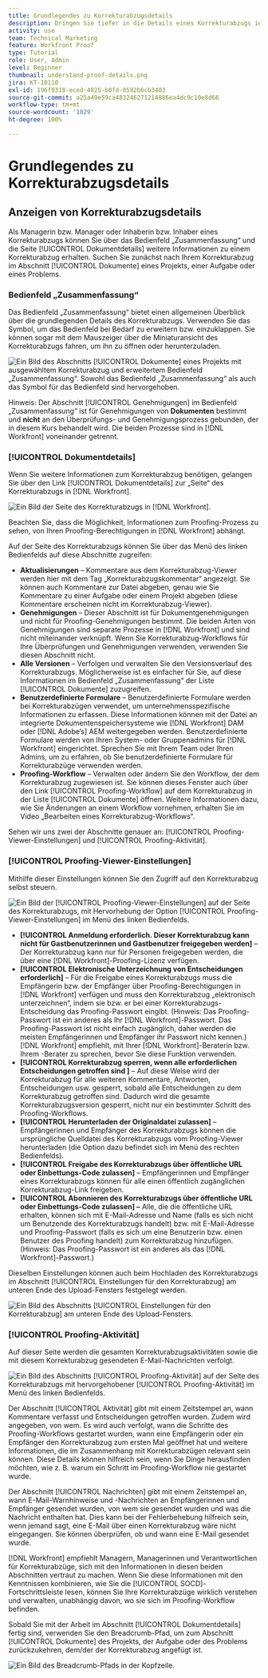 ```yaml
---
title: Grundlegendes zu Korrekturabzugsdetails
description: Dringen Sie tiefer in die Details eines Korrekturabzugs in [!DNL  Workfront] über das Bedienfeld „Zusammenfassung“ und die Seite [!UICONTROL Dokumentdetails] ein.
activity: use
team: Technical Marketing
feature: Workfront Proof
type: Tutorial
role: User, Admin
level: Beginner
thumbnail: understand-proof-details.png
jira: KT-10110
exl-id: 196f9318-eced-4825-b0fd-8592b6cb3403
source-git-commit: a25a49e59ca483246271214886ea4dc9c10e8d66
workflow-type: tm+mt
source-wordcount: '1029'
ht-degree: 100%

---
```


# Grundlegendes zu Korrekturabzugsdetails

## Anzeigen von Korrekturabzugsdetails

Als Managerin bzw. Manager oder Inhaberin bzw. Inhaber eines Korrekturabzugs können Sie über das Bedienfeld „Zusammenfassung“ und die Seite [!UICONTROL Dokumentdetails] weitere Informationen zu einem Korrekturabzug erhalten. Suchen Sie zunächst nach Ihrem Korrekturabzug im Abschnitt [!UICONTROL Dokumente] eines Projekts, einer Aufgabe oder eines Problems.

### Bedienfeld „Zusammenfassung“

Das Bedienfeld „Zusammenfassung“ bietet einen allgemeinen Überblick über die grundlegenden Details des Korrekturabzugs. Verwenden Sie das Symbol, um das Bedienfeld bei Bedarf zu erweitern bzw. einzuklappen. Sie können sogar mit dem Mauszeiger über die Miniaturansicht des Korrekturabzugs fahren, um ihn zu öffnen oder herunterzuladen.

![Ein Bild des Abschnitts [!UICONTROL Dokumente] eines Projekts mit ausgewähltem Korrekturabzug und erweitertem Bedienfeld „Zusammenfassung“. Sowohl das Bedienfeld „Zusammenfassung“ als auch das Symbol für das Bedienfeld sind hervorgehoben.](assets/document-summary.png)

Hinweis: Der Abschnitt [!UICONTROL Genehmigungen] im Bedienfeld „Zusammenfassung“ ist für Genehmigungen von **Dokumenten** bestimmt und **nicht** an den Überprüfungs- und Genehmigungsprozess gebunden, der in diesem Kurs behandelt wird. Die beiden Prozesse sind in [!DNL Workfront] voneinander getrennt.

### [!UICONTROL Dokumentdetails]

Wenn Sie weitere Informationen zum Korrekturabzug benötigen, gelangen Sie über den Link [!UICONTROL Dokumentdetails] zur „Seite“ des Korrekturabzugs in [!DNL Workfront].

![Ein Bild der Seite des Korrekturabzugs in [!DNL  Workfront].](assets/document-details.png)

Beachten Sie, dass die Möglichkeit, Informationen zum Proofing-Prozess zu sehen, von Ihren Proofing-Berechtigungen in [!DNL Workfront] abhängt.

Auf der Seite des Korrekturabzugs können Sie über das Menü des linken Bedienfelds auf diese Abschnitte zugreifen:

* **Aktualisierungen** – Kommentare aus dem Korrekturabzug-Viewer werden hier mit dem Tag „Korrekturabzugskommentar“ angezeigt. Sie können auch Kommentare zur Datei abgeben, genau wie Sie Kommentare zu einer Aufgabe oder einem Projekt abgeben (diese Kommentare erscheinen nicht im Korrekturabzug-Viewer).
* **Genehmigungen** – Dieser Abschnitt ist für Dokumentgenehmigungen und nicht für Proofing-Genehmigungen bestimmt. Die beiden Arten von Genehmigungen sind separate Prozesse in [!DNL Workfront] und sind nicht miteinander verknüpft. Wenn Sie Korrekturabzug-Workflows für Ihre Überprüfungen und Genehmigungen verwenden, verwenden Sie diesen Abschnitt nicht.
* **Alle Versionen** – Verfolgen und verwalten Sie den Versionsverlauf des Korrekturabzugs. Möglicherweise ist es einfacher für Sie, auf diese Informationen im Bedienfeld „Zusammenfassung“ der Liste [!UICONTROL Dokumente] zuzugreifen.
* **Benutzerdefinierte Formulare** – Benutzerdefinierte Formulare werden bei Korrekturabzügen verwendet, um unternehmensspezifische Informationen zu erfassen. Diese Informationen können mit der Datei an integrierte Dokumentenspeichersysteme wie [!DNL Workfront] DAM oder [!DNL Adobe’s] AEM weitergegeben werden. Benutzerdefinierte Formulare werden von Ihren System- oder Gruppenadmins für [!DNL Workfront] eingerichtet. Sprechen Sie mit Ihrem Team oder Ihren Admins, um zu erfahren, ob Sie benutzerdefinierte Formulare für Korrekturabzüge verwenden werden.
* **Proofing-Workflow** – Verwalten oder ändern Sie den Workflow, der dem Korrekturabzug zugewiesen ist. Sie können dieses Fenster auch über den Link [!UICONTROL Proofing-Workflow] auf dem Korrekturabzug in der Liste [!UICONTROL Dokumente] öffnen. Weitere Informationen dazu, wie Sie Änderungen an einem Workflow vornehmen, erhalten Sie im Video „Bearbeiten eines Korrekturabzug-Workflows“.

Sehen wir uns zwei der Abschnitte genauer an: [!UICONTROL Proofing-Viewer-Einstellungen] und [!UICONTROL Proofing-Aktivität].

### [!UICONTROL Proofing-Viewer-Einstellungen]

Mithilfe dieser Einstellungen können Sie den Zugriff auf den Korrekturabzug selbst steuern.

![Ein Bild der [!UICONTROL Proofing-Viewer-Einstellungen] auf der Seite des Korrekturabzugs, mit Hervorhebung der Option [!UICONTROL Proofing-Viewer-Einstellungen] im Menü des linken Bedienfelds.](assets/proofing-settings-on-details-page.png)

* **[!UICONTROL Anmeldung erforderlich. Dieser Korrekturabzug kann nicht für Gastbenutzerinnen und Gastbenutzer freigegeben werden]** – Der Korrekturabzug kann nur für Personen freigegeben werden, die über eine [!DNL Workfront]-Proofing-Lizenz verfügen.
* **[!UICONTROL Elektronische Unterzeichnung von Entscheidungen erforderlich]** – Für die Freigabe eines Korrekturabzugs muss die Empfängerin bzw. der Empfänger über Proofing-Berechtigungen in [!DNL Workfront] verfügen und muss den Korrekturabzug „elektronisch unterzeichnen“, indem sie bzw. er bei einer Korrekturabzugs-Entscheidung das Proofing-Passwort eingibt. (Hinweis: Das Proofing-Passwort ist ein anderes als Ihr [!DNL Workfront]-Passwort. Das Proofing-Passwort ist nicht einfach zugänglich, daher werden die meisten Empfängerinnen und Empfänger ihr Passwort nicht kennen.) [!DNL Workfront] empfiehlt, mit Ihrer [!DNL Workfront]-Beraterin bzw. Ihrem -Berater zu sprechen, bevor Sie diese Funktion verwenden.
* **[!UICONTROL Korrekturabzug sperren, wenn alle erforderlichen Entscheidungen getroffen sind ]** – Auf diese Weise wird der Korrekturabzug für alle weiteren Kommentare, Antworten, Entscheidungen usw. gesperrt, sobald alle Entscheidungen zu dem Korrekturabzug getroffen sind. Dadurch wird die gesamte Korrekturabzugsversion gesperrt, nicht nur ein bestimmter Schritt des Proofing-Workflows.
* **[!UICONTROL Herunterladen der Originaldatei zulassen]** – Empfängerinnen und Empfänger des Korrekturabzugs können die ursprüngliche Quelldatei des Korrekturabzugs vom Proofing-Viewer herunterladen (die Option dazu befindet sich im Menü des rechten Bedienfelds).
* **[!UICONTROL Freigabe des Korrekturabzugs über öffentliche URL oder Einbettungs-Code zulassen]** – Empfängerinnen und Empfänger eines Korrekturabzugs können für alle einen öffentlich zugänglichen Korrekturabzug-Link freigeben.
* **[!UICONTROL Abonnieren des Korrekturabzugs über öffentliche URL oder Einbettungs-Code zulassen] –** Alle, die die öffentliche URL erhalten, können sich mit E-Mail-Adresse und Name (falls es sich nicht um Benutzende des Korrekturabzugs handelt) bzw. mit E-Mail-Adresse und Proofing-Passwort (falls es sich um eine Benutzerin bzw. einen Benutzer des Proofing handelt) zum Korrekturabzug hinzufügen. (Hinweis: Das Proofing-Passwort ist ein anderes als das [!DNL Workfront]-Passwort.)

Dieselben Einstellungen können auch beim Hochladen des Korrekturabzugs im Abschnitt [!UICONTROL Einstellungen für den Korrekturabzug] am unteren Ende des Upload-Fensters festgelegt werden.

![Ein Bild des Abschnitts [!UICONTROL Einstellungen für den Korrekturabzug] am unteren Ende des Upload-Fensters.](assets/proof-settings-on-upload-page.png)

### [!UICONTROL Proofing-Aktivität]

Auf dieser Seite werden die gesamten Korrekturabzugsaktivitäten sowie die mit diesem Korrekturabzug gesendeten E-Mail-Nachrichten verfolgt.

![Ein Bild des Abschnitts [!UICONTROL Proofing-Aktivität] auf der Seite des Korrekturabzugs mit hervorgehobener [!UICONTROL Proofing-Aktivität] im Menü des linken Bedienfelds.](assets/proofing-activity-in-details.png)

Der Abschnitt [!UICONTROL Aktivität] gibt mit einem Zeitstempel an, wann Kommentare verfasst und Entscheidungen getroffen wurden. Zudem wird angegeben, von wem. Es wird auch verfolgt, wann die Schritte des Proofing-Workflows gestartet wurden, wann eine Empfängerin oder ein Empfänger den Korrekturabzug zum ersten Mal geöffnet hat und weitere Informationen, die im Zusammenhang mit Korrekturabzügen relevant sein können. Diese Details können hilfreich sein, wenn Sie Dinge herausfinden möchten, wie z. B. warum ein Schritt im Proofing-Workflow nie gestartet wurde.

Der Abschnitt [!UICONTROL Nachrichten] gibt mit einem Zeitstempel an, wann E-Mail-Warnhinweise und -Nachrichten an Empfängerinnen und Empfänger gesendet wurden, von wem sie gesendet wurden und was die Nachricht enthalten hat. Dies kann bei der Fehlerbehebung hilfreich sein, wenn jemand sagt, eine E-Mail über einen Korrekturabzug wäre nicht eingegangen. Sie können überprüfen, ob und wann eine E-Mail gesendet wurde.

[!DNL Workfront] empfiehlt Managern, Managerinnen und Verantwortlichen für Korrekturabzüge, sich mit den Informationen in diesen beiden Abschnitten vertraut zu machen. Wenn Sie diese Informationen mit den Kenntnissen kombinieren, wie Sie die [!UICONTROL SOCD]-Fortschrittsleiste lesen, können Sie Ihre Korrekturabzüge wirklich verstehen und verwalten, unabhängig davon, wo sie sich im Proofing-Workflow befinden.

Sobald Sie mit der Arbeit im Abschnitt [!UICONTROL Dokumentdetails] fertig sind, verwenden Sie den Breadcrumb-Pfad, um zum Abschnitt [!UICONTROL Dokumente] des Projekts, der Aufgabe oder des Problems zurückzukehren, dem/der der Korrekturabzug angefügt ist.

![Ein Bild des Breadcrumb-Pfads in der Kopfzeile.](assets/proof-breadcrumb.png)

<!--
#### Learn more
* [!UICONTROL Document details] overview
* Add a custom form to a document
* Request document approvals
* Summary for documents overview
* View activity on a proof within [!DNL Workfront]
-->

